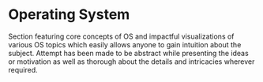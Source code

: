 # Operating System

Section featuring core concepts of OS and impactful visualizations of various OS topics which easily allows anyone to gain intuition about the subject.
Attempt has been made to be abstract while presenting the ideas or motivation as well as thorough about the details and intricacies wherever required.
